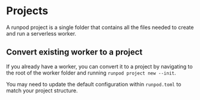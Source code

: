 # Projects

A runpod project is a single folder that contains all the files needed to create and run a serverless worker.

## Convert existing worker to a project

If you already have a worker, you can convert it to a project by navigating to the root of the worker folder and running `runpod project new --init`.

You may need to update the default configuration within `runpod.toml` to match your project structure.

